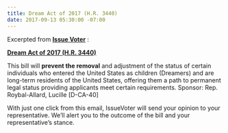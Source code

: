 ```yaml
---
title: Dream Act of 2017 (H.R. 3440)
date: 2017-09-13 05:30:00 -07:00
---
```


Excerpted from [**Issue Voter**](https://issuevoter.org/) :

[**Dream Act of 2017 (H.R. 3440)**](https://www.congress.gov/bill/115th-congress/house-bill/3440)

This bill will **prevent the removal** and adjustment of the status of certain individuals who entered the United States as children (Dreamers) and are long-term residents of the United States, offering them a path to permanent legal status providing applicants meet certain requirements. Sponsor: Rep. Roybal-Allard, Lucille [D-CA-40]

With just one click from this email, IssueVoter will send your opinion to your representative. We’ll alert you to the outcome of the bill and your representative’s stance.
